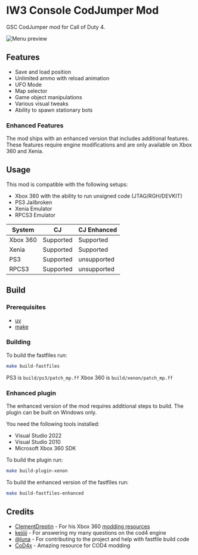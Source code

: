 # IW3 Console CodJumper Mod

GSC CodJumper mod for Call of Duty 4.

![Menu preview](./docs/menu-preview.png)

## Features

- Save and load position
- Unlimited ammo with reload animation
- UFO Mode
- Map selector
- Game object manipulations
- Various visual tweaks
- Ability to spawn stationary bots

### Enhanced Features

The mod ships with an enhanced version that includes additional features. These features require engine modifications and are only available on Xbox 360 and Xenia.

## Usage

This mod is compatible with the following setups:

- Xbox 360 with the ability to run unsigned code (JTAG/RGH/DEVKIT)
- PS3 Jailbroken
- Xenia Emulator
- RPCS3 Emulator

| System   | CJ        | CJ Enhanced |
| -------- | --------- | ----------- |
| Xbox 360 | Supported | Supported   |
| Xenia    | Supported | Supported   |
| PS3      | Supported | unsupported |
| RPCS3    | Supported | unsupported |

## Build

### Prerequisites

- [uv](https://docs.astral.sh/uv/)
- [make](https://cmake.org/download/)

### Building

To build the fastfiles run:

```sh
make build-fastfiles
```

PS3 is `build/ps3/patch_mp.ff`
Xbox 360 is `build/xenon/patch_mp.ff`

### Enhanced plugin

The enhanced version of the mod requires additional steps to build. The plugin can be built on Windows only.

You need the following tools installed:

- Visual Studio 2022
- Visual Studio 2010
- Microsoft Xbox 360 SDK

To build the plugin run:

```sh
make build-plugin-xenon
```

To build the enhanced version of the fastfiles run:

```sh
make build-fastfiles-enhanced
```

## Credits

- [ClementDreptin](https://github.com/ClementDreptin) - For his Xbox 360 [modding resources](https://github.com/ClementDreptin/ModdingResources)
- [kejjjjj](https://github.com/kejjjjj) - For answering my many questions on the cod4 engine
- [@luna](https://github.com/luna) - For contributing to the project and help with fastfile build code
- [CoD4x](https://github.com/callofduty4x/CoD4x_Server) - Amazing resource for COD4 modding
